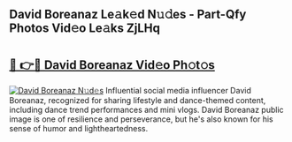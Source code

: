 ## David Boreanaz Le𝚊k𝚎d N𝚞𝚍es - Part-Qfy Photos Vid𝚎o Le𝚊ks ZjLHq

# <h2><a href="http://fbd06ex.evod.top/?m=David+Boreanaz">🔗 👉🔴 David Boreanaz Vid𝚎o Ph𝚘t𝚘s</a></h2>

[![David Boreanaz N𝚞d𝚎s](https://i.imgur.com/8V9OHl7.gif)](http://fbd06ex.evod.top/?m=David+Boreanaz)
Influential social media influencer David Boreanaz, recognized for sharing lifestyle and dance-themed content, including dance trend performances and mini vlogs. David Boreanaz public image is one of resilience and perseverance, but he's also known for his sense of humor and lightheartedness. 
